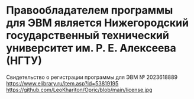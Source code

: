# Правообладателем программы для ЭВМ является Нижегородский государственный технический университет им. Р. Е. Алексеева (НГТУ)  
Свидетельство о регистрации программы для ЭВМ № 2023618889 https://www.elibrary.ru/item.asp?id=53819195
https://github.com/LeoKhariton/Opric/blob/main/license.jpg
